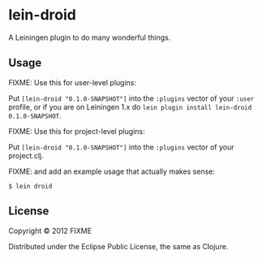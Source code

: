 # lein-droid

A Leiningen plugin to do many wonderful things.

## Usage

FIXME: Use this for user-level plugins:

Put `[lein-droid "0.1.0-SNAPSHOT"]` into the `:plugins` vector of your
`:user` profile, or if you are on Leiningen 1.x do `lein plugin install
lein-droid 0.1.0-SNAPSHOT`.

FIXME: Use this for project-level plugins:

Put `[lein-droid "0.1.0-SNAPSHOT"]` into the `:plugins` vector of your project.clj.

FIXME: and add an example usage that actually makes sense:

    $ lein droid

## License

Copyright © 2012 FIXME

Distributed under the Eclipse Public License, the same as Clojure.
